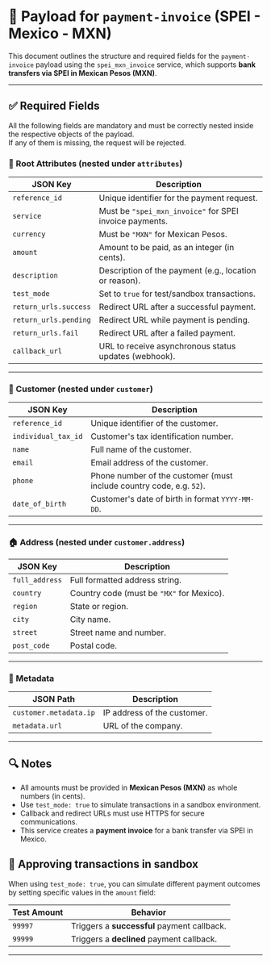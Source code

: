 # 📄 Payload for `payment-invoice` (SPEI - Mexico - MXN)

This document outlines the structure and required fields for the `payment-invoice` payload using the `spei_mxn_invoice` service, which supports **bank transfers via SPEI in Mexican Pesos (MXN)**.

---

## ✅ Required Fields

All the following fields are mandatory and must be correctly nested inside the respective objects of the payload.  
If any of them is missing, the request will be rejected.

### 🧾 Root Attributes (nested under `attributes`)

| JSON Key              | Description                                             |
| --------------------- | ------------------------------------------------------- |
| `reference_id`        | Unique identifier for the payment request.              |
| `service`             | Must be `"spei_mxn_invoice"` for SPEI invoice payments. |
| `currency`            | Must be `"MXN"` for Mexican Pesos.                      |
| `amount`              | Amount to be paid, as an integer (in cents).            |
| `description`         | Description of the payment (e.g., location or reason).  |
| `test_mode`           | Set to `true` for test/sandbox transactions.            |
| `return_urls.success` | Redirect URL after a successful payment.                |
| `return_urls.pending` | Redirect URL while payment is pending.                  |
| `return_urls.fail`    | Redirect URL after a failed payment.                    |
| `callback_url`        | URL to receive asynchronous status updates (webhook).   |

---

### 👤 Customer (nested under `customer`)

| JSON Key            | Description                                                          |
| ------------------- | -------------------------------------------------------------------- |
| `reference_id`      | Unique identifier of the customer.                                   |
| `individual_tax_id` | Customer's tax identification number.                                |
| `name`              | Full name of the customer.                                           |
| `email`             | Email address of the customer.                                       |
| `phone`             | Phone number of the customer (must include country code, e.g. `52`). |
| `date_of_birth`     | Customer's date of birth in format `YYYY-MM-DD`.                     |

---

### 🏠 Address (nested under `customer.address`)

| JSON Key       | Description                               |
| -------------- | ----------------------------------------- |
| `full_address` | Full formatted address string.            |
| `country`      | Country code (must be `"MX"` for Mexico). |
| `region`       | State or region.                          |
| `city`         | City name.                                |
| `street`       | Street name and number.                   |
| `post_code`    | Postal code.                              |

---

### 🧩 Metadata

| JSON Path              | Description                 |
| ---------------------- | --------------------------- |
| `customer.metadata.ip` | IP address of the customer. |
| `metadata.url`         | URL of the company.         |

---

## 🔍 Notes

- All amounts must be provided in **Mexican Pesos (MXN)** as whole numbers (in cents).
- Use `test_mode: true` to simulate transactions in a sandbox environment.
- Callback and redirect URLs must use HTTPS for secure communications.
- This service creates a **payment invoice** for a bank transfer via SPEI in Mexico.

## 🎯 Approving transactions in sandbox

When using `test_mode: true`, you can simulate different payment outcomes by setting specific values in the `amount` field:

| Test Amount | Behavior                                    |
| ----------- | ------------------------------------------- |
| `99997`     | Triggers a **successful** payment callback. |
| `99999`     | Triggers a **declined** payment callback.   |

---
